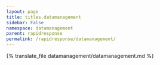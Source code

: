 ```yaml
---
layout: page
title: titles.datamanagement
sidebar: False
namespace: datamanagement
parent: rapidresponse
permalink: /rapidresponse/datamanagement/
---
```


{% translate_file datamanagement/datamanagement.md %}